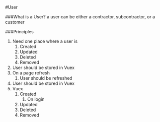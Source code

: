#User

###What is a User?
a user can be either a contractor, subcontractor, or a customer

###Principles
1. Need one place where a user is
    1. Created
    2. Updated
    3. Deleted
    4. Removed
2. User should be stored in Vuex
3. On a page refresh
    1. User should be refreshed
4. User should be stored in Vuex
5. Vuex
    1. Created
        1. On login
    2. Updated
    3. Deleted
    4. Removed